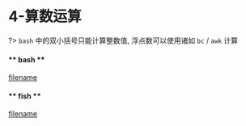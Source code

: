 # 4-算数运算
?> `bash` 中的双小括号只能计算整数值, 浮点数可以使用诸如 `bc` / `awk` 计算

<!-- tabs:start -->

#### ** bash **

[filename](scripts/calculate.sh ':include :type=code shell')

#### ** fish **

[filename](scripts/calculate.fish ':include :type=code shell')

<!-- tabs:end -->
